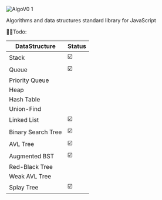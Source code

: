 
![AlgoV0 1](https://github.com/Asilkin1/algo-js/assets/11600357/e72fefea-8f3b-4652-84a0-97039c4c12f0)

Algorithms and data structures standard library for JavaScript

👨‍🦲Todo:

|         DataStructure                    |     Status    | 
|------------------------------------------|---------------|
|    Stack                                 |        ☑️     |
|    Queue                                 |        ☑️     |
|    Priority Queue                        |                |
|    Heap                                  |                |
|    Hash Table                            |                |
|    Union-Find                            |                |           
|    Linked List                           |        ☑️      |
|    Binary Search Tree                    |        ☑️       |
|    AVL Tree                              |        ☑️        |
|    Augmented BST                         |        ☑️      |
|    Red-Black Tree                        |                |
|    Weak AVL Tree                         |                |
|    Splay Tree                            |        ☑️        |


